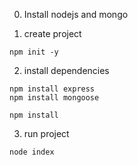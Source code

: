 0. Install nodejs and mongo

1. create project

```
npm init -y
```

2. install dependencies

```
npm install express
npm install mongoose

npm install
```

3.  run project

```
node index
```


